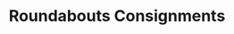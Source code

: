 ---
title: "Roundabouts Consignments"
url: /columbia/roundabouts-consignments/
shop: Gebrauchtwaren
---